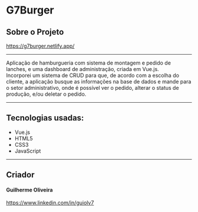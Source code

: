 <h1>G7Burger</h1>

<h2>Sobre o Projeto</h2>

<a href="https://g7burger.netlify.app/">https://g7burger.netlify.app/</a><hr>

Aplicação de hamburgueria com sistema de montagem e pedido de lanches, e uma dashboard de administração, criada em Vue.js.<br> Incorporei um sistema de CRUD para que, de acordo com a escolha do cliente, a aplicação busque as informações na base de dados e mande para o setor administrativo, onde é possível ver o pedido, alterar o status de produção, e/ou deletar o pedido.<hr>

<h2>Tecnologias usadas:</h2>
<ul>
  <li>Vue.js</li>
  <li>HTML5</li>
  <li>CSS3</li>
  <li>JavaScript</li>
</ul><hr>

<h2>Criador</h2>
<h4>Guilherme Oliveira</h4>
<a href="https://www.linkedin.com/in/guiolv7">https://www.linkedin.com/in/guiolv7</a>
